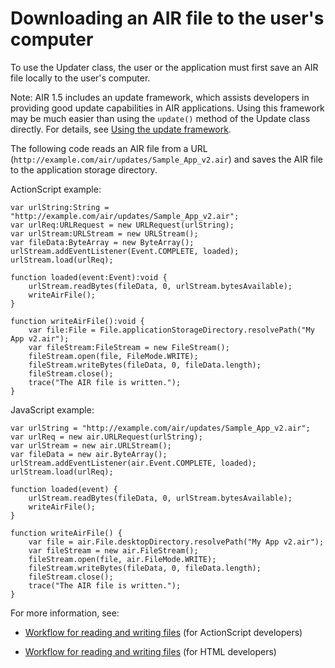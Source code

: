 # Downloading an AIR file to the user's computer

To use the Updater class, the user or the application must first save an AIR
file locally to the user's computer.

Note: AIR 1.5 includes an update framework, which assists developers in
providing good update capabilities in AIR applications. Using this framework may
be much easier than using the `update()` method of the Update class directly.
For details, see
[Using the update framework](WS9CD40F06-4DD7-4230-B56A-88AA27541A1E.html).

The following code reads an AIR file from a URL
(`http://example.com/air/updates/Sample_App_v2.air`) and saves the AIR file to
the application storage directory.

ActionScript example:

    var urlString:String = "http://example.com/air/updates/Sample_App_v2.air";
    var urlReq:URLRequest = new URLRequest(urlString);
    var urlStream:URLStream = new URLStream();
    var fileData:ByteArray = new ByteArray();
    urlStream.addEventListener(Event.COMPLETE, loaded);
    urlStream.load(urlReq);

    function loaded(event:Event):void {
        urlStream.readBytes(fileData, 0, urlStream.bytesAvailable);
        writeAirFile();
    }

    function writeAirFile():void {
        var file:File = File.applicationStorageDirectory.resolvePath("My App v2.air");
        var fileStream:FileStream = new FileStream();
        fileStream.open(file, FileMode.WRITE);
        fileStream.writeBytes(fileData, 0, fileData.length);
        fileStream.close();
        trace("The AIR file is written.");
    }

JavaScript example:

    var urlString = "http://example.com/air/updates/Sample_App_v2.air";
    var urlReq = new air.URLRequest(urlString);
    var urlStream = new air.URLStream();
    var fileData = new air.ByteArray();
    urlStream.addEventListener(air.Event.COMPLETE, loaded);
    urlStream.load(urlReq);

    function loaded(event) {
        urlStream.readBytes(fileData, 0, urlStream.bytesAvailable);
        writeAirFile();
    }

    function writeAirFile() {
        var file = air.File.desktopDirectory.resolvePath("My App v2.air");
        var fileStream = new air.FileStream();
        fileStream.open(file, air.FileMode.WRITE);
        fileStream.writeBytes(fileData, 0, fileData.length);
        fileStream.close();
        trace("The AIR file is written.");
    }

For more information, see:

- [Workflow for reading and writing files](https://web.archive.org/web/20150414032840/http://help.adobe.com/en_US/as3/dev/WS5b3ccc516d4fbf351e63e3d118666ade46-7dc8.html)
  (for ActionScript developers)

- [Workflow for reading and writing files](https://web.archive.org/web/20150414032840/http://help.adobe.com/en_US/air/html/dev/WS5b3ccc516d4fbf351e63e3d118666ade46-7dc8.html)
  (for HTML developers)
